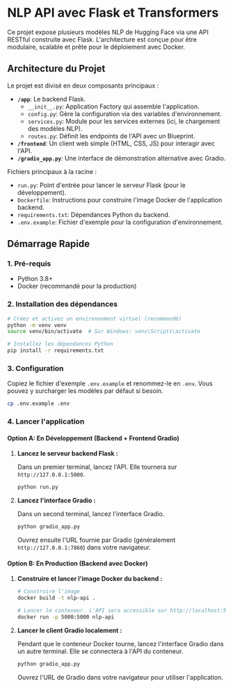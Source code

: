 # NLP API avec Flask et Transformers

Ce projet expose plusieurs modèles NLP de Hugging Face via une API RESTful construite avec Flask. L'architecture est conçue pour être modulaire, scalable et prête pour le déploiement avec Docker.

## Architecture du Projet

Le projet est divisé en deux composants principaux :

-   **`/app`**: Le backend Flask.
    -   `__init__.py`: Application Factory qui assemble l'application.
    -   `config.py`: Gère la configuration via des variables d'environnement.
    -   `services.py`: Module pour les services externes (ici, le chargement des modèles NLP).
    -   `routes.py`: Définit les endpoints de l'API avec un Blueprint.
-   **`/frontend`**: Un client web simple (HTML, CSS, JS) pour interagir avec l'API.
-   **`/gradio_app.py`**: Une interface de démonstration alternative avec Gradio.

Fichiers principaux à la racine :
-   `run.py`: Point d'entrée pour lancer le serveur Flask (pour le développement).
-   `Dockerfile`: Instructions pour construire l'image Docker de l'application backend.
-   `requirements.txt`: Dépendances Python du backend.
-   `.env.example`: Fichier d'exemple pour la configuration d'environnement.

## Démarrage Rapide

### 1. Pré-requis

-   Python 3.8+
-   Docker (recommandé pour la production)

### 2. Installation des dépendances

```bash
# Créez et activez un environnement virtuel (recommandé)
python -m venv venv
source venv/bin/activate  # Sur Windows: venv\Scripts\activate

# Installez les dépendances Python
pip install -r requirements.txt
```

### 3. Configuration

Copiez le fichier d'exemple `.env.example` et renommez-le en `.env`. Vous pouvez y surcharger les modèles par défaut si besoin.

```bash
cp .env.example .env
```

### 4. Lancer l'application

#### Option A: En Développement (Backend + Frontend Gradio)

1.  **Lancez le serveur backend Flask :**

    Dans un premier terminal, lancez l'API. Elle tournera sur `http://127.0.0.1:5000`.

    ```bash
    python run.py
    ```

2.  **Lancez l'interface Gradio :**

    Dans un second terminal, lancez l'interface Gradio.

    ```bash
    python gradio_app.py
    ```

    Ouvrez ensuite l'URL fournie par Gradio (généralement `http://127.0.0.1:7860`) dans votre navigateur.

#### Option B: En Production (Backend avec Docker)

1.  **Construire et lancer l'image Docker du backend :**

    ```bash
    # Construire l'image
    docker build -t nlp-api .
    
    # Lancer le conteneur. L'API sera accessible sur http://localhost:5000
    docker run -p 5000:5000 nlp-api
    ```

2.  **Lancer le client Gradio localement :**

    Pendant que le conteneur Docker tourne, lancez l'interface Gradio dans un autre terminal. Elle se connectera à l'API du conteneur.

    ```bash
    python gradio_app.py
    ```
    
    Ouvrez l'URL de Gradio dans votre navigateur pour utiliser l'application.
